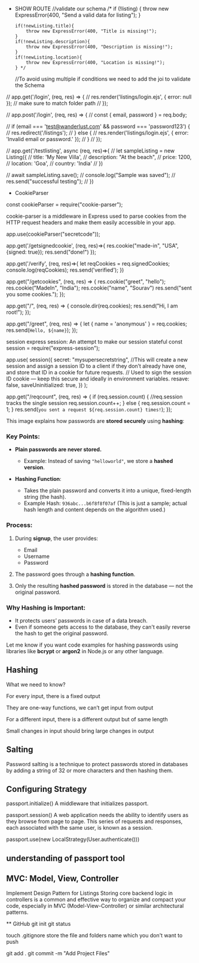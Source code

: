 * SHOW ROUTE
//validate our schema
    /* 
      if (!listing) {
        throw new ExpressError(400, "Send a valid data for listing");
      }
  
      if(!newListing.title){
          throw new ExpressError(400, "Title is missing!");
      }
      if(!newListing.description){
          throw new ExpressError(400, "Description is missing!");
      }
      if(!newListing.location){
          throw new ExpressError(400, "Location is missing!");
      } */
    //To avoid using multiple if conditions we need to add the joi to validate the Schema


// app.get('/login', (req, res) => {
// res.render('listings/login.ejs', { error: null }); // make sure to match folder path
// });

// app.post('/login', (req, res) => {
// const { email, password } = req.body;

// if (email === 'test@wanderlust.com' && password === 'password123') {
// res.redirect('/listings');
// } else {
// res.render('listings/login.ejs', { error: 'Invalid email or password.' });
// }
// });

// app.get('/testlisting', async (req, res)=>{
// let sampleListing = new Listing({
// title: 'My New Villa',
// description: "At the beach",
// price: 1200,
// location: 'Goa',
// country: 'India'
// })

// await sampleListing.save();
// console.log("Sample was saved");
// res.send("successful testing");
// })

- CookieParser

const cookieParser = require("cookie-parser");

cookie-parser is a middleware in Express used to parse cookies from the HTTP request headers and make them easily accessible in your app.

app.use(cookieParser("secretcode"));

app.get('/getsignedcookie', (req, res)=>{
res.cookie("made-in", "USA", {signed: true});
res.send("done!")
});

app.get('/verify', (req, res)=>{
let reqCookies = req.signedCookies;
console.log(reqCookies);
res.send('verified');
})

app.get("/getcookies", (req, res) => {
res.cookie("greet", "hello");
res.cookie("MadeIn", "India");
res.cookie("name", "Sourav")
res.send("sent you some cookies.");
});

app.get("/", (req, res) => {
console.dir(req.cookies);
res.send("Hi, I am root!");
});

app.get("/greet", (req, res) => {
let { name = 'anonymous' } = req.cookies;
res.send(`Hello, ${name}`);
});

session
express session: An attempt to make our session stateful
const session = require("express-session");

app.use(
session({
secret: "mysupersecretstring",
//This will create a new session and assign a session ID to a client if they don’t already have one, and store that ID in a cookie for future requests.
// Used to sign the session ID cookie — keep this secure and ideally in environment variables.
resave: false,
saveUninitialized: true,
})
);

app.get("/reqcount", (req, res) => {
if (req.session.count) {
//req.session tracks the single session
req.session.count++;
} else {
req.session.count = 1;
}
res.send(`you sent a request ${req.session.count} times!`);
});

This image explains how passwords are **stored securely** using **hashing**:

### Key Points:

* **Plain passwords are never stored.**

  * Example: Instead of saving `"helloworld"`, we store a **hashed version**.
* **Hashing Function**:

  * Takes the plain password and converts it into a unique, fixed-length string (the hash).
  * Example Hash:
    `936abc...b6f8f8f07af`
    (This is just a sample; actual hash length and content depends on the algorithm used.)

### Process:

1. During **signup**, the user provides:

   * Email
   * Username
   * Password
2. The password goes through a **hashing function**.
3. Only the resulting **hashed password** is stored in the database — not the original password.

### Why Hashing is Important:

* It protects users’ passwords in case of a data breach.
* Even if someone gets access to the database, they can't easily reverse the hash to get the original password.

Let me know if you want code examples for hashing passwords using libraries like **bcrypt** or **argon2** in Node.js or any other language.

## Hashing
What we need to know?

For every input, there is a fixed output

They are one-way functions, we can’t get input from output

For a different input, there is a different output but of same length

Small changes in input should bring large changes in output

## Salting

Password salting is a technique to protect passwords stored in databases by adding a string of 32 or more characters and then hashing them.

## Configuring Strategy
passport.initialize()
A middleware that initializes passport.

passport.session()
A web application needs the ability to identify users as they browse from page to page. This series of requests and responses, each associated with the same user, is known as a session.

passport.use(new LocalStrategy(User.authenticate()))

## understanding of passport tool


## MVC: Model, View, Controller

Implement Design Pattern for Listings 
Storing core backend logic in controllers is a common and effective way to organize and compact your code, especially in MVC (Model-View-Controller) or similar architectural patterns.


** GitHub
git init
git status

touch .gitignore
store the file and folders name which you don't want to push

git add .
git commit -m "Add Project Files"

